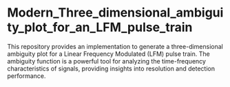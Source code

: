 # Modern_Three_dimensional_ambiguity_plot_for_an_LFM_pulse_train
This repository provides an implementation to generate a three-dimensional ambiguity plot for a Linear Frequency Modulated (LFM) pulse train. The ambiguity function is a powerful tool for analyzing the time-frequency characteristics of signals, providing insights into resolution and detection performance. 
